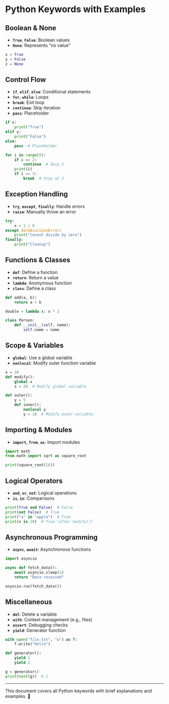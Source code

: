 # Python Keywords with Examples

## Boolean & None
- **`True`**, **`False`**: Boolean values  
- **`None`**: Represents "no value"

```python
x = True
y = False
z = None
```

## Control Flow
- **`if`**, **`elif`**, **`else`**: Conditional statements  
- **`for`**, **`while`**: Loops  
- **`break`**: Exit loop  
- **`continue`**: Skip iteration  
- **`pass`**: Placeholder  

```python
if x:
    print("True")
elif y:
    print("False")
else:
    pass  # Placeholder

for i in range(5):
    if i == 2:
        continue  # Skip 2
    print(i)
    if i == 3:
        break  # Stop at 3
```

## Exception Handling
- **`try`**, **`except`**, **`finally`**: Handle errors  
- **`raise`**: Manually throw an error  

```python
try:
    x = 1 / 0
except ZeroDivisionError:
    print("Cannot divide by zero")
finally:
    print("Cleanup")
```

## Functions & Classes
- **`def`**: Define a function  
- **`return`**: Return a value  
- **`lambda`**: Anonymous function  
- **`class`**: Define a class  

```python
def add(a, b):
    return a + b

double = lambda x: x * 2

class Person:
    def __init__(self, name):
        self.name = name
```

## Scope & Variables
- **`global`**: Use a global variable  
- **`nonlocal`**: Modify outer function variable  

```python
x = 10
def modify():
    global x
    x = 20  # Modify global variable

def outer():
    y = 5
    def inner():
        nonlocal y
        y = 10  # Modify outer variable
```

## Importing & Modules
- **`import`**, **`from`**, **`as`**: Import modules  

```python
import math
from math import sqrt as square_root

print(square_root(16))
```

## Logical Operators
- **`and`**, **`or`**, **`not`**: Logical operations  
- **`is`**, **`in`**: Comparisons  

```python
print(True and False)  # False
print(not False)  # True
print("a" in "apple")  # True
print(x is 20)  # True (after modify())
```

## Asynchronous Programming
- **`async`**, **`await`**: Asynchronous functions  

```python
import asyncio

async def fetch_data():
    await asyncio.sleep(1)
    return "Data received"

asyncio.run(fetch_data())
```

## Miscellaneous
- **`del`**: Delete a variable  
- **`with`**: Context management (e.g., files)  
- **`assert`**: Debugging checks  
- **`yield`**: Generator function  

```python
with open("file.txt", "w") as f:
    f.write("Hello")

def generator():
    yield 1
    yield 2

g = generator()
print(next(g))  # 1
```

---

This document covers all Python keywords with brief explanations and examples. 🚀
